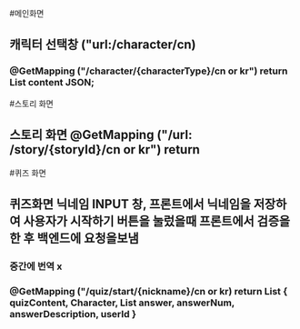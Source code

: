 #메인화면
## 캐릭터 선택창 ("url:/character/cn)
### @GetMapping ("/character/{characterType}/cn or kr") return List<String> content JSON;

#스토리 화면
## 스토리 화면 @GetMapping ("/url: /story/{storyId}/cn or kr") return 

#퀴즈 화면 
## 퀴즈화면 닉네임 INPUT 창, 프론트에서 닉네임을 저장하여 사용자가 시작하기 버튼을 눌렀을때 프론트에서 검증을 한 후 백엔드에 요청을보냄
### 중간에 번역 x
### @GetMapping ("/quiz/start/{nickname}/cn or kr) return List<QuizDto> { quizContent, Character, List<String> answer, answerNum, answerDescription, userId } 





